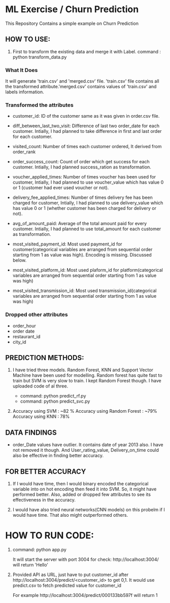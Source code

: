 # ML Exercise / Churn Prediction

This Repository Contains a simple example on Churn Prediction

## HOW TO USE:

1. First to transform the existing data and merge it with Label.
command :   python transform_data.py	 

### What It Does

It will generate 'train.csv' and 'merged.csv' file. 'train.csv' file contains  all the transformed attribute.'merged.csv' contains values of 'train.csv' and labels information.

### Transformed the attributes

- customer_id: ID of the customer same as it was given in order.csv file.

- diff_between_last_two_visit: Difference of last two order_date for each customer. Intially, I had planned to take 
difference in first and last order for each customer.

- visited_count:  Number of times each customer ordered, It derived from order_rank

- order_success_count: Count of order which get success for each customer. Intially, I had planned success_ration as transformation.

- voucher_applied_times: Number of times voucher has been used for customer, Intially, I had planned to use voucher_value which has value 0 or 1 (customer had ever used voucher or not).

- delivery_fee_applied_times: Number of times delivery fee has been charged for customer, Intially, I had planned to use delivery_value which has value 0 or 1 (whether customer has been charged for delivery or not).

- avg_of_amount_paid: Average of the total amount paid for every customer. Intially, I had planned to use total_amount for each customer as transformation.

- most_visited_payment_id: Most used payment_id for customer(categorical variables are arranged from sequential order starting from 1 as value was high). Encoding is missing. Discussed below.

- most_visited_platform_id:  Most used plaform_id for platform(categorical variables are arranged from sequential order starting from 1 as value was high)

- most_visited_transmission_id: Most used transmission_id(categorical variables are arranged from sequential order starting from 1 as value was high)

### Dropped other attributes

- order_hour
- order date
- restaurant_id
- city_id

## PREDICTION METHODS:

1. I have tried three models. Random Forest, KNN and Support Vector Machine have been used for modelling. 
Random forest has quite fast to train but SVM is very slow to train. I kept Random Forest though. I have uploaded code of al three.
   - command: python predict_rf.py
   - command: python predict_svc.py

2. Accuracy using SVM : ~82 %
   Accuracy using Random Forest : ~79%
   Accuracy using KNN : 78%


## DATA FINDINGS

- order_Date values have outlier. It contains date of year 2013 also. I have not removed it though. 
And User_rating_value, Delivery_on_time could also be effective in finding better accuracy.
  

## FOR BETTER ACCURACY

1. If I would have time, then I would binary encoded the categorical variable into on hot encoding then feed it into SVM. So, it might have performed better. Also, added or dropped few attributes to see its effectiveness in the accuracy.

2. I would have also tried neural networks(CNN models) on this probelm if I would have time. That also might outperformed others.


# HOW TO RUN CODE:

1. command: python app.py

   It will start the server with port 3004
   for check: http://localhost:3004/ will return 'Hello'

2. Provided API as URL, just have to put customer_id after http://localhost:3004/predict/<customer_id> to get 0,1. It would   use predict.csv to fetch predicted value for customer_id

   For example http://localhost:3004/predict/000133bb597f will return 1


